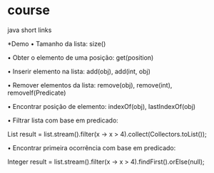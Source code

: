 # course


java short links


*Demo
• Tamanho da lista: size()

• Obter o elemento de uma posição: get(position)

• Inserir elemento na lista: add(obj), add(int, obj)

• Remover elementos da lista: remove(obj), remove(int), removeIf(Predicate)

• Encontrar posição de elemento: indexOf(obj), lastIndexOf(obj)


• Filtrar lista com base em predicado:

List<Integer> result = list.stream().filter(x -> x > 4).collect(Collectors.toList());


• Encontrar primeira ocorrência com base em predicado:

Integer result = list.stream().filter(x -> x > 4).findFirst().orElse(null);
